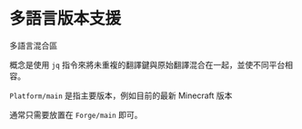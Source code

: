 # 多語言版本支援

多語言混合區

概念是使用 ``jq`` 指令來將未重複的翻譯鍵與原始翻譯混合在一起，並使不同平台相容。

``Platform/main`` 是指主要版本，例如目前的最新 Minecraft 版本

通常只需要放置在 ``Forge/main`` 即可。
